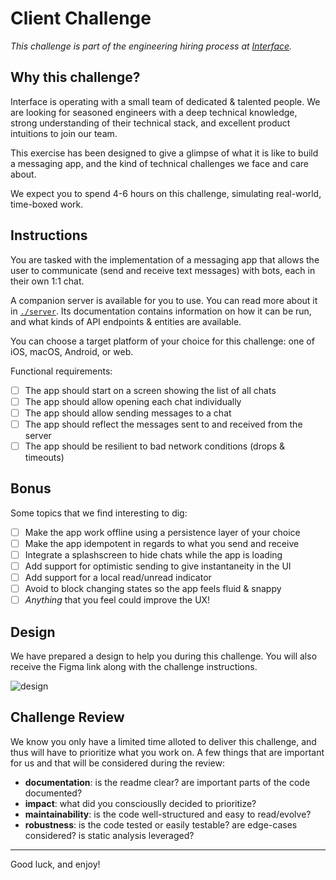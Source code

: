 # Client Challenge

_This challenge is part of the engineering hiring process at
[Interface](https://interface.inc)._

## Why this challenge?

Interface is operating with a small team of dedicated & talented people. We are
looking for seasoned engineers with a deep technical knowledge, strong
understanding of their technical stack, and excellent product intuitions to join
our team.

This exercise has been designed to give a glimpse of what it is like to build a
messaging app, and the kind of technical challenges we face and care about.

We expect you to spend 4-6 hours on this challenge, simulating real-world,
time-boxed work.

## Instructions

You are tasked with the implementation of a messaging app that allows the user
to communicate (send and receive text messages) with bots, each in their own 1:1
chat.

A companion server is available for you to use. You can read more about it in
[`./server`](./server). Its documentation contains information on how it can be
run, and what kinds of API endpoints & entities are available.

You can choose a target platform of your choice for this challenge: one of iOS, macOS,
Android, or web.

Functional requirements:

- [ ] The app should start on a screen showing the list of all chats
- [ ] The app should allow opening each chat individually
- [ ] The app should allow sending messages to a chat
- [ ] The app should reflect the messages sent to and received from the server
- [ ] The app should be resilient to bad network conditions (drops & timeouts)

## Bonus

Some topics that we find interesting to dig:

- [ ] Make the app work offline using a persistence layer of your choice
- [ ] Make the app idempotent in regards to what you send and receive
- [ ] Integrate a splashscreen to hide chats while the app is loading
- [ ] Add support for optimistic sending to give instantaneity in the UI
- [ ] Add support for a local read/unread indicator
- [ ] Avoid to block changing states so the app feels fluid & snappy
- [ ] _Anything_ that you feel could improve the UX!

## Design

We have prepared a design to help you during this challenge. You will also
receive the Figma link along with the challenge instructions.

![design](./design.png)

## Challenge Review

We know you only have a limited time alloted to deliver this challenge, and thus
will have to prioritize what you work on. A few things that are important for us
and that will be considered during the review:
- **documentation**: is the readme clear? are important parts of the code
  documented?
- **impact**: what did you consciouslly decided to prioritize?
- **maintainability**: is the code well-structured and easy to read/evolve?
- **robustness**: is the code tested or easily testable? are edge-cases
  considered? is static analysis leveraged?

***

Good luck, and enjoy!
